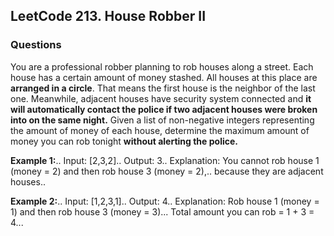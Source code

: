 <h2>LeetCode 213. House Robber II</h2>
<h3>Questions</h3>

You are a professional robber planning to rob houses along a street. Each house has a certain amount of money stashed. All houses at this place are **arranged in a circle**. That means the first house is the neighbor of the last one. Meanwhile, adjacent houses have security system connected and **it will automatically contact the police if two adjacent houses were broken into on the same night.**
Given a list of non-negative integers representing the amount of money of each house, determine the maximum amount of money you can rob tonight **without alerting the police.**

**Example 1:**..
Input: [2,3,2]..
Output: 3..
Explanation: You cannot rob house 1 (money = 2) and then rob house 3 (money = 2),..
             because they are adjacent houses..


**Example 2:**..
Input: [1,2,3,1]..
Output: 4..
Explanation: Rob house 1 (money = 1) and then rob house 3 (money = 3)...
             Total amount you can rob = 1 + 3 = 4...
